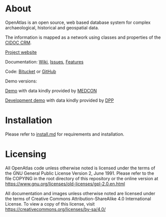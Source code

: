 # About

OpenAtlas is an open source, web based database system for complex archaeological, historical and geospatial data.

The information is mapped as a network using classes and properties of the [CIDOC CRM](http://www.cidoc-crm.org/).

[Project website](http://openatlas.eu/website)

Documentation: [Wiki](https://redmine.openatlas.eu/projects/uni/wiki), [Issues](https://redmine.openatlas.eu/projects/uni/issues), [Features](https://redmine.openatlas.eu/projects/uni/wiki/Features)

Code: [Bitucket](https://bitbucket.org/openatlas/openatlas) or [GitHub](https://github.com/craws/OpenAtlas)

Demo versions:

[Demo](https://demo.openatlas.eu) with data kindly provided by [MEDCON](https://oeaw.academia.edu/MappingMedievalConflict)

[Development demo](https://demo-dev.openatlas.eu) with data kindly provided by [DPP](https://dpp.oeaw.ac.at/)

# Installation

Please refer to [install.md](install.md) for requirements and installation.

# Licensing

All OpenAtlas code unless otherwise noted is licensed under the terms of the GNU General Public License Version 2,
June 1991. Please refer to the file COPYING in the root directory of this repository or the online version at https://www.gnu.org/licenses/old-licenses/gpl-2.0.en.html

All documentation and images unless otherwise noted are licensed under the terms of
Creative Commons Attribution-ShareAlike 4.0 International License.
To view a copy of this license, visit https://creativecommons.org/licenses/by-sa/4.0/
